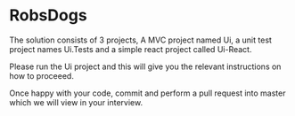 # RobsDogs
The solution consists of 3 projects, A MVC project named Ui, a unit test project names Ui.Tests and a  simple react project called Ui-React.

Please run the Ui project and this will give you the relevant instructions on how to proceeed.

Once happy with your code, commit and perform a pull request into master which we will view in your interview.
